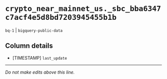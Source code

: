 # `crypto_near_mainnet_us._sbc_bba6347c7acf4e5d8bd7203945455b1b`
`bq-1` | `bigquery-public-data`

## Column details
* [TIMESTAMP] `last_update`

-------------------------------------------------------------------------------
*Do not make edits above this line.*
